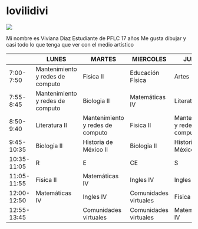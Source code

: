 # Iovilidivi
![](https://user-images.githubusercontent.com/99945127/154785890-44dc1e35-a0d9-403b-a372-8093bd56797a.png)



Mi nombre es Viviana Diaz
Estudiante de PFLC
17 años
Me gusta dibujar y casi todo lo que tenga que ver con el medio artístico

|             | LUNES                            | MARTES                           | MIERCOLES             | JUEVES                           | VIERNES               |
|-------------|----------------------------------|----------------------------------|-----------------------|----------------------------------|-----------------------|
| 7:00-7:50   | Mantenimiento y redes de computo | Fisica II                        | Educación Física      | Artes                            | Biologia II           |
| 7:55-8:45   | Mantenimiento y redes de computo | Biologia II                      | Matemáticas IV        | Literatura II                    | Fisica II             |
| 8:50-9:40   | Literatura II                    | Mantenimiento y redes de computo | Fisica II             | Mantenimiento y redes de computo | Matemáticas IV        |
| 9:45-10:35  | Biologia II                      | Historia de México II            | Biologia II           | Historia de México II            | Literatura II         |
| 10:35-11:05 | R                                | E                                | CE                    | S                                | O                     |
| 11:05-11:55 | Fisica II                        | Matemáticas IV                   | Ingles IV             | Ingles IV                        | Historia de México II |
| 12:00-12:50 | Matemáticas IV                   | Ingles IV                        | Comunidades virtuales | Fisica II                        |                       |
| 12:55-13:45 |                                  | Comunidades virtuales            | Comunidades virtuales | Matemáticas IV                   |                       |
